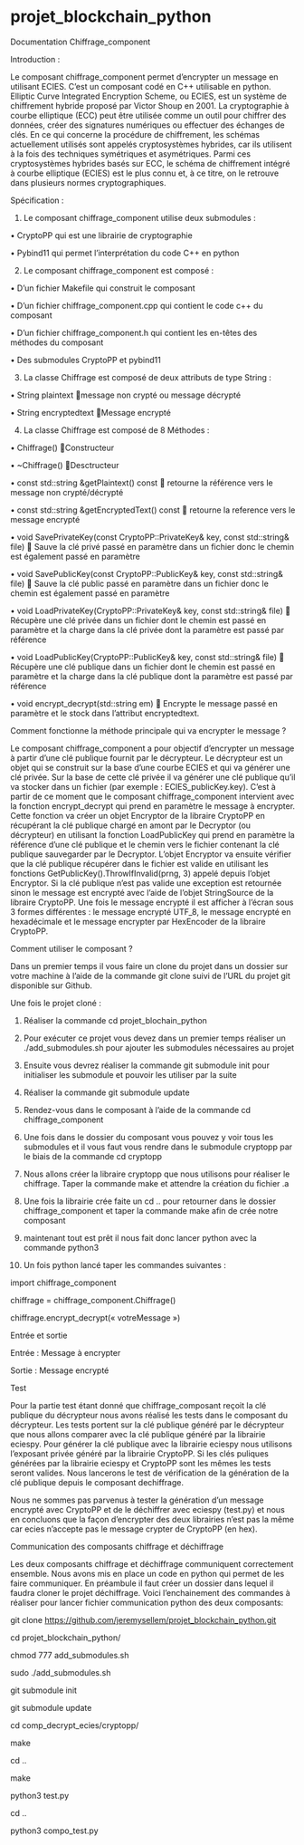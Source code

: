 # projet_blockchain_python

Documentation Chiffrage_component

Introduction : 

Le composant chiffrage_component permet d’encrypter un message en utilisant ECIES. 
C’est un composant codé en C++ utilisable en python. 
Elliptic Curve Integrated Encryption Scheme, ou ECIES, est un système de chiffrement hybride proposé par Victor Shoup en 2001. 
La cryptographie à courbe elliptique (ECC) peut être utilisée comme un outil pour chiffrer des données, créer des signatures numériques ou effectuer des échanges de clés. 
En ce qui concerne la procédure de chiffrement, les schémas actuellement utilisés sont appelés cryptosystèmes hybrides, car ils utilisent à la fois des techniques symétriques et asymétriques. 
Parmi ces cryptosystèmes hybrides basés sur ECC, le schéma de chiffrement intégré à courbe elliptique (ECIES) est le plus connu et, à ce titre, on le retrouve dans plusieurs normes cryptographiques.

Spécification :

1)	Le composant chiffrage_component utilise deux submodules :

•	CryptoPP qui est une librairie de cryptographie

•	Pybind11 qui permet l’interprétation du code C++ en python

2)	Le composant chiffrage_component est composé :

•	D’un fichier Makefile qui construit le composant

•	D’un fichier chiffrage_component.cpp qui contient le code c++ du composant

•	D’un fichier chiffrage_component.h qui contient les en-têtes des méthodes du composant

•	Des submodules CryptoPP et pybind11


3)	La classe Chiffrage est composé de deux attributs de type String :

•	String plaintext message non crypté ou message décrypté

•	String encryptedtext Message encrypté

4)	La classe Chiffrage est composé de 8 Méthodes :

•	Chiffrage() Constructeur

•	~Chiffrage() Desctructeur

•	const std::string &getPlaintext() const  retourne la référence vers le message non crypté/décrypté

•	const std::string &getEncryptedText() const  retourne la reference vers le message encrypté

•	void SavePrivateKey(const CryptoPP::PrivateKey& key, const std::string& file)  Sauve la clé privé passé en paramètre dans un fichier donc le chemin est également passé en paramètre

•	void SavePublicKey(const CryptoPP::PublicKey& key, const std::string& file)  Sauve la clé public passé en paramètre dans un fichier donc le chemin est également passé en paramètre

•	void LoadPrivateKey(CryptoPP::PrivateKey& key, const std::string& file)  Récupère une clé privée dans un fichier dont le chemin est passé en paramètre et la charge dans la clé privée dont la paramètre est passé par référence

•	void LoadPublicKey(CryptoPP::PublicKey& key, const std::string& file)  Récupère une clé publique dans un fichier dont le chemin est passé en paramètre et la charge dans la clé publique dont la paramètre est passé par référence

•	void encrypt_decrypt(std::string em)  Encrypte le message passé en paramètre et le stock dans l’attribut encryptedtext.

Comment fonctionne la méthode principale qui va encrypter le message ?

Le composant chiffrage_component a pour objectif d’encrypter un message à partir d’une clé publique fournit par le décrypteur. Le décrypteur est un objet qui se construit sur la base d’une courbe ECIES et qui va générer une clé privée. Sur la base de cette clé privée il va générer une clé publique qu’il va stocker dans un fichier (par exemple : ECIES_publicKey.key). C’est à partir de ce moment que le composant chiffrage_component intervient avec la fonction encrypt_decrypt qui prend en paramètre le message à encrypter. Cette fonction va créer un objet Encryptor de la libraire CryptoPP en récupérant la clé publique chargé en amont par le Decryptor (ou décrypteur) en utilisant la fonction LoadPublicKey qui prend en paramètre la référence d’une clé publique et le chemin vers le fichier contenant la clé publique sauvegarder par le Decryptor. L’objet Encryptor va ensuite vérifier que la clé publique récupérer dans le fichier est valide en utilisant les fonctions GetPublicKey().ThrowIfInvalid(prng, 3) appelé depuis l’objet Encryptor. Si la clé publique n’est pas valide une exception est retournée sinon le message est encrypté avec l’aide de l’objet StringSource de la libraire CryptoPP. Une fois le message encrypté il est afficher à l’écran sous 3 formes différentes : le message encrypté UTF_8, le message encrypté en hexadécimale et le message encrypter par HexEncoder de la libraire CryptoPP.

Comment utiliser le composant ?

Dans un premier temps il vous faire un clone du projet dans un dossier sur votre machine à l’aide de la commande git clone suivi de l’URL du projet git disponible sur Github.

Une fois le projet cloné :

1) Réaliser la commande cd projet_blochain_python

2) Pour exécuter ce projet vous devez dans un premier temps réaliser un ./add_submodules.sh pour ajouter les submodules nécessaires au projet

3) Ensuite vous devrez réaliser la commande git submodule init pour initialiser les submodule et pouvoir les utiliser par la suite

4) Réaliser la commande git submodule update

5) Rendez-vous dans le composant à l’aide de la commande cd chiffrage_component

6) Une fois dans le dossier du composant vous pouvez y voir tous les submodules et il vous faut vous rendre dans le submodule cryptopp par le biais de la commande cd cryptopp

7) Nous allons créer la libraire cryptopp que nous utilisons pour réaliser le chiffrage. Taper la commande make et attendre la création du fichier .a

8) Une fois la librairie crée faite un cd .. pour retourner dans le dossier chiffrage_component et taper la commande make afin de crée notre composant

9) maintenant tout est prêt il nous fait donc lancer python avec la commande python3

10) Un fois python lancé taper les commandes suivantes :

import chiffrage_component

chiffrage = chiffrage_component.Chiffrage()

chiffrage.encrypt_decrypt(« votreMessage »)

Entrée et sortie

Entrée : Message à encrypter

Sortie : Message encrypté

Test

Pour la partie test étant donné que chiffrage_composant reçoit la clé publique du décrypteur nous avons réalisé les tests dans le composant du décrypteur. 
Les tests portent sur la clé publique généré par le décrypteur que nous allons comparer avec la clé publique généré par la librairie eciespy. 
Pour générer la clé publique avec la librairie eciespy nous utilisons l’exposant privée généré par la librairie CryptoPP. 
Si les clés puliques générées par la librairie eciespy et CryptoPP sont les mêmes les tests seront valides.
Nous lancerons le test de vérification de la génération de la clé publique depuis le composant dechiffrage.

Nous ne sommes pas parvenus à tester la génération d’un message encrypté avec CryptoPP et de le déchiffrer avec eciespy (test.py) et nous en concluons que la façon d’encrypter des deux librairies n’est pas la même car ecies n’accepte pas le message crypter de CryptoPP (en hex).

Communication des composants chiffrage et déchiffrage

Les deux composants chiffrage et déchiffrage communiquent correctement ensemble. 
Nous avons mis en place un code en python qui permet de les faire communiquer. 
En préambule il faut créer un dossier dans lequel il faudra cloner le projet déchiffrage. 
Voici l’enchainement des commandes à réaliser pour lancer fichier communication python des deux composants:

git clone https://github.com/jeremysellem/projet_blockchain_python.git

cd projet_blockchain_python/

chmod 777 add_submodules.sh 

sudo ./add_submodules.sh

git submodule init

git submodule update

cd comp_decrypt_ecies/cryptopp/

make

cd ..

make

python3 test.py

cd ..

python3 compo_test.py

